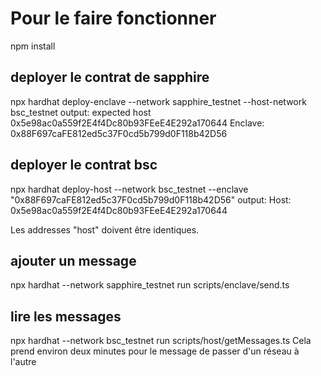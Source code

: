 # Pour le faire fonctionner

npm install

## deployer le contrat de sapphire

npx hardhat deploy-enclave --network sapphire_testnet --host-network bsc_testnet
output:
expected host 0x5e98ac0a559f2E4f4Dc80b93FEeE4E292a170644
Enclave:  0x88F697caFE812ed5c37F0cd5b799d0F118b42D56

## deployer le contrat bsc

npx hardhat deploy-host --network bsc_testnet --enclave "0x88F697caFE812ed5c37F0cd5b799d0F118b42D56"
output:
Host:  0x5e98ac0a559f2E4f4Dc80b93FEeE4E292a170644

Les addresses "host" doivent être identiques.

## ajouter un message

npx hardhat --network sapphire_testnet run scripts/enclave/send.ts

## lire les messages

npx hardhat --network bsc_testnet run scripts/host/getMessages.ts
Cela prend environ deux minutes pour le message de passer d'un réseau à l'autre
